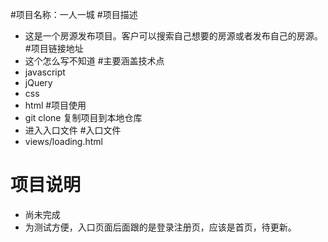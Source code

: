 #项目名称：一人一城
#项目描述
- 这是一个房源发布项目。客户可以搜索自己想要的房源或者发布自己的房源。
#项目链接地址
- 这个怎么写不知道
#主要涵盖技术点
- javascript
- jQuery
- css
- html
#项目使用
- git clone 复制项目到本地仓库
- 进入入口文件
#入口文件
- views/loading.html
# 项目说明
- 尚未完成
- 为测试方便，入口页面后面跟的是登录注册页，应该是首页，待更新。